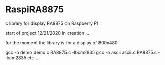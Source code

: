 # RaspiRA8875
c library for display RA8875 on Raspberry PI

start of project 12/21/2020
In creation ...

for the moment the library is for a display of 800x480

gcc -o demo demo.c RA8875.c -lbcm2835
gcc -o ascii ascii.c RA8875.c -lbcm2835
etc...
